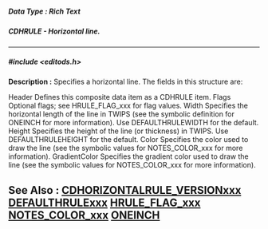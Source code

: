 ##### Data Type : Rich Text
##### CDHRULE - Horizontal line.
---
##### #include <editods.h>
**Description :**
Specifies a horizontal line.  The fields in this structure are:

Header  Defines this composite data item as a CDHRULE item.
Flags  Optional flags;  see HRULE_FLAG_xxx for flag values.
Width  Specifies the horizontal length of the line in TWIPS (see the symbolic 
definition for ONEINCH for more information).  Use DEFAULTHRULEWIDTH for the 
default.
Height  Specifies the height of the line (or thickness) in TWIPS.  Use 
DEFAULTHRULEHEIGHT for the default.
Color  Specifies the color used to draw the line (see the symbolic values for 
NOTES_COLOR_xxx for more information).
GradientColor Specifies the gradient color used to draw the line (see the 
symbolic values for NOTES_COLOR_xxx for more information).

**See Also :**
[CDHORIZONTALRULE_VERSIONxxx](D:/md_files/CDHORIZONTALRULE_VERSIONxxx.md)
[DEFAULTHRULExxx](D:/md_files/DEFAULTHRULExxx.md)
[HRULE_FLAG_xxx](D:/md_files/HRULE_FLAG_xxx.md)
[NOTES_COLOR_xxx](D:/md_files/NOTES_COLOR_xxx.md)
[ONEINCH](D:/md_files/ONEINCH.md)
---
